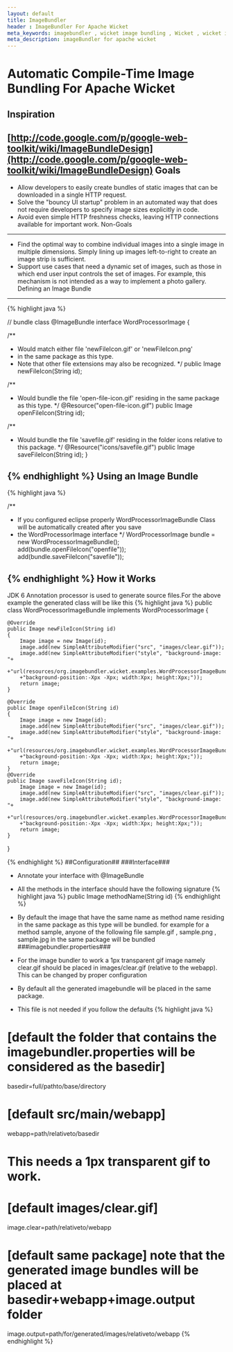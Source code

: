 ```yaml
---
layout: default
title: ImageBundler
header : ImageBundler For Apache Wicket
meta_keywords: imagebundler , wicket image bundling , Wicket , wicket image sprite 
meta_description: imageBundler for apache wicket
---
```


Automatic Compile-Time Image Bundling For Apache Wicket
=======================================================
Inspiration
-----------
[http://code.google.com/p/google-web-toolkit/wiki/ImageBundleDesign](http://code.google.com/p/google-web-toolkit/wiki/ImageBundleDesign)
Goals
-----
*	Allow developers to easily create bundles of static images that can be downloaded in a single HTTP request.
*	Solve the "bouncy UI startup" problem in an automated way that does not require developers to specify image sizes explicitly in code.
*	Avoid even simple HTTP freshness checks, leaving HTTP connections available for important work.
Non-Goals
---------
*	Find the optimal way to combine individual images into a single image in multiple dimensions. Simply lining up images left-to-right to create an image strip is sufficient.
*	Support use cases that need a dynamic set of images, such as those in which end user input controls the set of images. For example, this mechanism is not intended as a way to implement a photo gallery.
Defining an Image Bundle
------------------------
{% highlight java %}

// bundle class
@ImageBundle
interface WordProcessorImage {

  /**
   * Would match either file 'newFileIcon.gif' or 'newFileIcon.png'
   * in the same package as this type.
   * Note that other file extensions may also be recognized.
   */
  public Image newFileIcon(String id);

  /**
   * Would bundle the file 'open-file-icon.gif' residing in the same package as this type.
   */
  @Resource("open-file-icon.gif")
  public Image openFileIcon(String id);

  /**
   * Would bundle the file 'savefile.gif' residing in the folder icons relative to this package.
   */
  @Resource("icons/savefile.gif")
  public Image saveFileIcon(String id);
}

{% endhighlight %}
Using an Image Bundle
---------------------
{% highlight java %}

  /**
   *  If you configured eclipse properly WordProcessorImageBundle Class will be automatically created after you save
   *  the  WordProcessorImage interface
   */
  WordProcessorImage bundle = new WordProcessorImageBundle();
  add(bundle.openFileIcon("openfile"));
  add(bundle.saveFileIcon("savefile"));

{% endhighlight %}
How it Works
------------
JDK 6 Annotation processor is used to generate source files.For the above example the generated class will
be like this
{% highlight java %}
public class WordProcessorImageBundle implements WordProcessorImage
{
	
	@Override
	public Image newFileIcon(String id)
	{
		Image image = new Image(id);
		image.add(new SimpleAttributeModifier("src", "images/clear.gif"));
		image.add(new SimpleAttributeModifier("style", "background-image: "+
		+"url(resources/org.imagebundler.wicket.examples.WordProcessorImageBundle/WordProcessorImageBundle.png);"
		+"background-position:-Xpx -Xpx; width:Xpx; height:Xpx;"));
		return image;
	}
	
	@Override
	public Image openFileIcon(String id)
	{
		Image image = new Image(id);
		image.add(new SimpleAttributeModifier("src", "images/clear.gif"));
		image.add(new SimpleAttributeModifier("style", "background-image: "+
		+"url(resources/org.imagebundler.wicket.examples.WordProcessorImageBundle/WordProcessorImageBundle.png);"
		+"background-position:-Xpx -Xpx; width:Xpx; height:Xpx;"));
		return image;
	}
	@Override
	public Image saveFileIcon(String id);
		Image image = new Image(id);
		image.add(new SimpleAttributeModifier("src", "images/clear.gif"));
		image.add(new SimpleAttributeModifier("style", "background-image: "+
		+"url(resources/org.imagebundler.wicket.examples.WordProcessorImageBundle/WordProcessorImageBundle.png);"
		+"background-position:-Xpx -Xpx; width:Xpx; height:Xpx;"));
		return image;
	}
}

{% endhighlight %}
##Configuration##
###Interface###
*	Annotate your interface with @ImageBundle
*	All the methods in the interface should have the following signature 
{% highlight java %}
public Image methodName(String id)
{% endhighlight %}
*	By default the image that have the same name as method name residing in the same package as this type will be bundled. for example for a method
sample, anyone of the following file sample.gif , sample.png  , sample.jpg in the same package will be bundled
###imagebundler.properties###

*	For the image bundler to work a 1px transparent gif image namely clear.gif should be placed in  images/clear.gif (relative to the webapp). This can be changed by proper configuration
*	By default all the generated imagebundle will be placed in the same package.
*	This file is not needed if you follow the defaults
{% highlight java %}
# [default the folder that contains the imagebundler.properties will be considered as the basedir]
basedir=full/pathto/base/directory
# [default src/main/webapp]
webapp=path/relativeto/basedir
# This needs a 1px transparent gif to work.
# [default images/clear.gif]
image.clear=path/relativeto/webapp
# [default same package] note that the generated image bundles will be placed at basedir+webapp+image.output folder
image.output=path/for/generated/images/relativeto/webapp
{% endhighlight %}
